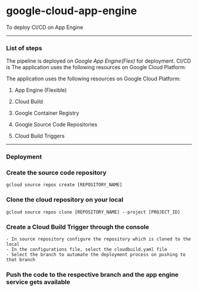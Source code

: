 # google-cloud-app-engine
To deploy CI/CD on App Engine

---

### List of steps

The pipeline is deployed on _Google App Engine(Flex)_ for deployment. CI/CD is 
The application uses the following resources on Google Cloud Platform:

The application uses the following resources on Google Cloud Platform:

1) App Engine (Flexible)

2) Cloud Build

3) Google Container Registry

5) Google Source Code Repositories   

6) Cloud Build Triggers

---

### Deployment

### Create the source code repository

`gcloud source repos create [REPOSITORY_NAME]`

### Clone the cloud repository on your local

`gcloud source repos clone [REPOSITORY_NAME] --project [PROJECT_ID]`

### Create a Cloud Build Trigger through the console 
    - In source repository configure the repository which is cloned to the local
    - In the configurations file, select the cloudbuild.yaml file
    - Select the branch to automate the deployment process on pushing to that branch

###  Push the code to the respective branch and the app engine service gets available

